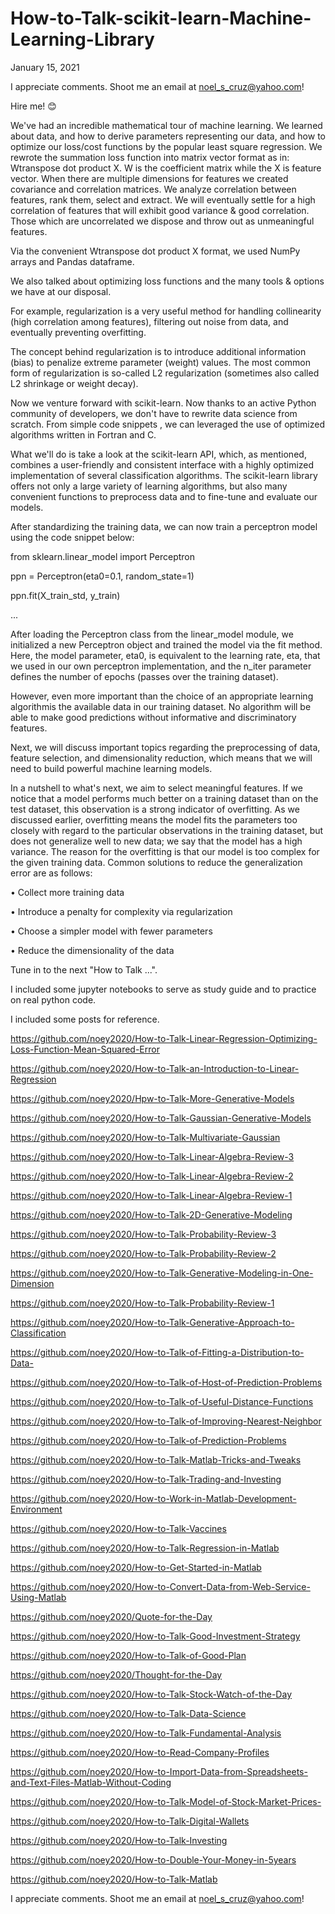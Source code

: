 # How-to-Talk-scikit-learn-Machine-Learning-Library

January 15, 2021

I appreciate comments. Shoot me an email at noel_s_cruz@yahoo.com!

Hire me! 😊

We've had an incredible mathematical tour of machine learning. We learned about data, and how to derive parameters representing our data, and
how to optimize our loss/cost functions by the popular least square regression. We rewrote the summation loss function into matrix vector
format as in: Wtranspose dot product X. W is the coefficient matrix while the X is feature vector. When there are multiple dimensions for
features we created covariance and correlation matrices. We analyze correlation between features, rank them, select and extract. We will 
eventually settle for a high correlation of features that will exhibit good variance & good correlation. Those which are uncorrelated we dispose
and throw out as unmeaningful features.

Via the convenient Wtranspose dot product X format, we used NumPy arrays and Pandas dataframe.

We also talked about optimizing loss functions and the many tools & options we have at our disposal.

For example, regularization is a very useful method for handling collinearity (high correlation among features), filtering out noise from data,
and eventually preventing overfitting.

The concept behind regularization is to introduce additional information (bias) to penalize extreme parameter (weight) values. The most
common form of regularization is so-called L2 regularization (sometimes also called L2 shrinkage or weight decay).

Now we venture forward with scikit-learn. Now thanks to an active Python community of developers, we don't have to rewrite data science from 
scratch. From simple code snippets , we can leveraged the use of optimized algorithms written in Fortran and C.

What we'll do is take a look at the scikit-learn API, which, as mentioned, combines a user-friendly and consistent interface with a highly 
optimized implementation of several classification algorithms. The scikit-learn library offers not only a large variety of learning algorithms,
but also many convenient functions to preprocess data and to fine-tune and evaluate our models.

After standardizing the training data, we can now train a perceptron model using the code snippet below:

from sklearn.linear_model import Perceptron

ppn = Perceptron(eta0=0.1, random_state=1)

ppn.fit(X_train_std, y_train)

...

After loading the Perceptron class from the linear_model module, we initialized a new Perceptron object and trained the model via the fit method.
Here, the model parameter, eta0, is equivalent to the learning rate, eta, that we used in our own perceptron implementation, and the n_iter parameter
defines the number of epochs (passes over the training dataset). 

However, even more important than the choice of an appropriate learning algorithmis the available  data in our training dataset. No algorithm will be
able to make good predictions without informative and discriminatory features.

Next, we will discuss important topics regarding the preprocessing of data, feature selection, and dimensionality reduction, which means that we will
need to build powerful machine learning models.

In a nutshell to what's next, we aim to select meaningful features. If we notice that a model performs much better on a training dataset than on the
test dataset, this observation is a strong indicator of overfitting. As we discussed earlier, overfitting means the model fits the parameters too
closely with regard to the particular observations in the training dataset, but does not generalize well to new data; we say that the model has a 
high variance. The reason for the overfitting is that our model is too complex for the given training data. Common solutions to reduce the
generalization error are as follows:

• Collect more training data

• Introduce a penalty for complexity via regularization

• Choose a simpler model with fewer parameters

• Reduce the dimensionality of the data

Tune in to the next "How to Talk ...".

I included some jupyter notebooks to serve as study guide and to practice on real python code.

I included some posts for reference.

https://github.com/noey2020/How-to-Talk-Linear-Regression-Optimizing-Loss-Function-Mean-Squared-Error

https://github.com/noey2020/How-to-Talk-an-Introduction-to-Linear-Regression

https://github.com/noey2020/Hpw-to-Talk-More-Generative-Models

https://github.com/noey2020/How-to-Talk-Gaussian-Generative-Models

https://github.com/noey2020/How-to-Talk-Multivariate-Gaussian

https://github.com/noey2020/How-to-Talk-Linear-Algebra-Review-3

https://github.com/noey2020/How-to-Talk-Linear-Algebra-Review-2

https://github.com/noey2020/How-to-Talk-Linear-Algebra-Review-1

https://github.com/noey2020/How-to-Talk-2D-Generative-Modeling

https://github.com/noey2020/How-to-Talk-Probability-Review-3

https://github.com/noey2020/How-to-Talk-Probability-Review-2

https://github.com/noey2020/How-to-Talk-Generative-Modeling-in-One-Dimension

https://github.com/noey2020/How-to-Talk-Probability-Review-1

https://github.com/noey2020/How-to-Talk-Generative-Approach-to-Classification

https://github.com/noey2020/How-to-Talk-of-Fitting-a-Distribution-to-Data-

https://github.com/noey2020/How-to-Talk-of-Host-of-Prediction-Problems

https://github.com/noey2020/How-to-Talk-of-Useful-Distance-Functions

https://github.com/noey2020/How-to-Talk-of-Improving-Nearest-Neighbor

https://github.com/noey2020/How-to-Talk-of-Prediction-Problems

https://github.com/noey2020/How-to-Talk-Matlab-Tricks-and-Tweaks

https://github.com/noey2020/How-to-Talk-Trading-and-Investing

https://github.com/noey2020/How-to-Work-in-Matlab-Development-Environment

https://github.com/noey2020/How-to-Talk-Vaccines

https://github.com/noey2020/How-to-Talk-Regression-in-Matlab

https://github.com/noey2020/How-to-Get-Started-in-Matlab

https://github.com/noey2020/How-to-Convert-Data-from-Web-Service-Using-Matlab

https://github.com/noey2020/Quote-for-the-Day

https://github.com/noey2020/How-to-Talk-Good-Investment-Strategy

https://github.com/noey2020/How-to-Talk-of-Good-Plan

https://github.com/noey2020/Thought-for-the-Day

https://github.com/noey2020/How-to-Talk-Stock-Watch-of-the-Day

https://github.com/noey2020/How-to-Talk-Data-Science

https://github.com/noey2020/How-to-Talk-Fundamental-Analysis

https://github.com/noey2020/How-to-Read-Company-Profiles

https://github.com/noey2020/How-to-Import-Data-from-Spreadsheets-and-Text-Files-Matlab-Without-Coding

https://github.com/noey2020/How-to-Talk-Model-of-Stock-Market-Prices-

https://github.com/noey2020/How-to-Talk-Digital-Wallets

https://github.com/noey2020/How-to-Talk-Investing

https://github.com/noey2020/How-to-Double-Your-Money-in-5years

https://github.com/noey2020/How-to-Talk-Matlab

I appreciate comments. Shoot me an email at noel_s_cruz@yahoo.com!
